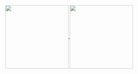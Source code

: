 <!--
**snowmobile2004/snowmobile2004** is a ✨ _special_ ✨ repository because its `README.md` (this file) appears on your GitHub profile.
-->
<a href="https://github.com/snowmobile2004/github-readme-stats">
  <img height=200 align="center" src="https://github-stats.snowlab.tech/api?username=snowmobile2004&include_all_commits=true&card_width=300&show_icons=true&hide_rank=true&?count_private=true&hide=prs,issues,contribs&theme=dark#gh-dark-mode-only"/>
</a>
<a href="https://github.com/snowmobile2004/github-readme-stats">
  <img height=200 align="center" src="https://github-stats.snowlab.tech/api/top-langs/?username=snowmobile2004&hide=javascript,go,jinja&show_icons=true&card_width=320&layout=donut&exclude_repo=monitoring-dashboard,matrix-deploy,watchtower,tanzu&theme=dark#gh-dark-mode-only"/>
</a>
